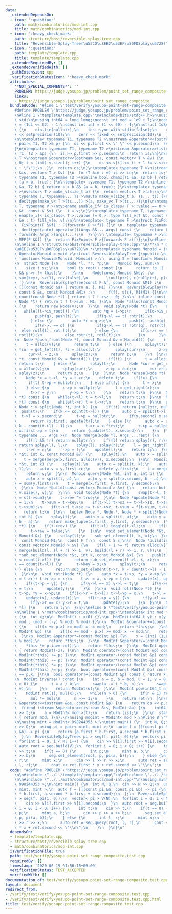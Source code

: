```yaml
---
data:
  _extendedDependsOn:
  - icon: ':question:'
    path: math/combinatorics/mod-int.cpp
    title: math/combinatorics/mod-int.cpp
  - icon: ':heavy_check_mark:'
    path: structure/bbst/reversible-splay-tree.cpp
    title: "Reversible-Splay-Tree(\u53CD\u8EE2\u53EF\u80FDSplay\u6728)"
  - icon: ':question:'
    path: template/template.cpp
    title: template/template.cpp
  _extendedRequiredBy: []
  _extendedVerifiedWith: []
  _pathExtension: cpp
  _verificationStatusIcon: ':heavy_check_mark:'
  attributes:
    '*NOT_SPECIAL_COMMENTS*': ''
    PROBLEM: https://judge.yosupo.jp/problem/point_set_range_composite
    links:
    - https://judge.yosupo.jp/problem/point_set_range_composite
  bundledCode: "#line 1 \"test/verify/yosupo-point-set-range-composite.test.cpp\"\n\
    #define PROBLEM \"https://judge.yosupo.jp/problem/point_set_range_composite\"\n\
    \n#line 1 \"template/template.cpp\"\n#include<bits/stdc++.h>\n\nusing namespace\
    \ std;\n\nusing int64 = long long;\nconst int mod = 1e9 + 7;\n\nconst int64 infll\
    \ = (1LL << 62) - 1;\nconst int inf = (1 << 30) - 1;\n\nstruct IoSetup {\n  IoSetup()\
    \ {\n    cin.tie(nullptr);\n    ios::sync_with_stdio(false);\n    cout << fixed\
    \ << setprecision(10);\n    cerr << fixed << setprecision(10);\n  }\n} iosetup;\n\
    \n\ntemplate< typename T1, typename T2 >\nostream &operator<<(ostream &os, const\
    \ pair< T1, T2 >& p) {\n  os << p.first << \" \" << p.second;\n  return os;\n\
    }\n\ntemplate< typename T1, typename T2 >\nistream &operator>>(istream &is, pair<\
    \ T1, T2 > &p) {\n  is >> p.first >> p.second;\n  return is;\n}\n\ntemplate< typename\
    \ T >\nostream &operator<<(ostream &os, const vector< T > &v) {\n  for(int i =\
    \ 0; i < (int) v.size(); i++) {\n    os << v[i] << (i + 1 != v.size() ? \" \"\
    \ : \"\");\n  }\n  return os;\n}\n\ntemplate< typename T >\nistream &operator>>(istream\
    \ &is, vector< T > &v) {\n  for(T &in : v) is >> in;\n  return is;\n}\n\ntemplate<\
    \ typename T1, typename T2 >\ninline bool chmax(T1 &a, T2 b) { return a < b &&\
    \ (a = b, true); }\n\ntemplate< typename T1, typename T2 >\ninline bool chmin(T1\
    \ &a, T2 b) { return a > b && (a = b, true); }\n\ntemplate< typename T = int64\
    \ >\nvector< T > make_v(size_t a) {\n  return vector< T >(a);\n}\n\ntemplate<\
    \ typename T, typename... Ts >\nauto make_v(size_t a, Ts... ts) {\n  return vector<\
    \ decltype(make_v< T >(ts...)) >(a, make_v< T >(ts...));\n}\n\ntemplate< typename\
    \ T, typename V >\ntypename enable_if< is_class< T >::value == 0 >::type fill_v(T\
    \ &t, const V &v) {\n  t = v;\n}\n\ntemplate< typename T, typename V >\ntypename\
    \ enable_if< is_class< T >::value != 0 >::type fill_v(T &t, const V &v) {\n  for(auto\
    \ &e : t) fill_v(e, v);\n}\n\ntemplate< typename F >\nstruct FixPoint : F {\n\
    \  FixPoint(F &&f) : F(forward< F >(f)) {}\n \n  template< typename... Args >\n\
    \  decltype(auto) operator()(Args &&... args) const {\n    return F::operator()(*this,\
    \ forward< Args >(args)...);\n  }\n};\n \ntemplate< typename F >\ninline decltype(auto)\
    \ MFP(F &&f) {\n  return FixPoint< F >{forward< F >(f)};\n}\n#line 4 \"test/verify/yosupo-point-set-range-composite.test.cpp\"\
    \n\n#line 1 \"structure/bbst/reversible-splay-tree.cpp\"\n/**\n * @brief Reversible-Splay-Tree(\u53CD\
    \u8EE2\u53EF\u80FDSplay\u6728)\n */\ntemplate< typename Monoid = int, typename\
    \ OperatorMonoid = void >\nstruct ReversibleSplayTree {\npublic:\n  using F =\
    \ function< Monoid(Monoid, Monoid) >;\n  using S = function< Monoid(Monoid) >;\n\
    \n  struct Node {\n    Node *l, *r, *p;\n    Monoid key, sum;\n    bool rev;\n\
    \    size_t sz;\n\n    bool is_root() const {\n      return !p || (p->l != this\
    \ && p->r != this);\n    }\n\n    Node(const Monoid &key) :\n        key(key),\
    \ sum(key), sz(1), rev(false),\n        l(nullptr), r(nullptr), p(nullptr) {}\n\
    \  };\n\n  ReversibleSplayTree(const F &f, const Monoid &M1) :\n      ReversibleSplayTree(f,\
    \ [](const Monoid &a) { return a; }, M1) {}\n\n  ReversibleSplayTree(const F &f,\
    \ const S &s, const Monoid &M1) :\n      f(f), s(s), M1(M1) {}\n\n\n  inline size_t\
    \ count(const Node *t) { return t ? t->sz : 0; }\n\n  inline const Monoid &sum(const\
    \ Node *t) { return t ? t->sum : M1; }\n\n  Node *alloc(const Monoid &v = Monoid())\
    \ {\n    return new Node(v);\n  }\n\n  void splay(Node *t) {\n    push(t);\n \
    \   while(!t->is_root()) {\n      auto *q = t->p;\n      if(q->is_root()) {\n\
    \        push(q), push(t);\n        if(q->l == t) rotr(t);\n        else rotl(t);\n\
    \      } else {\n        auto *r = q->p;\n        push(r), push(q), push(t);\n\
    \        if(r->l == q) {\n          if(q->l == t) rotr(q), rotr(t);\n        \
    \  else rotl(t), rotr(t);\n        } else {\n          if(q->r == t) rotl(q),\
    \ rotl(t);\n          else rotr(t), rotl(t);\n        }\n      }\n    }\n  }\n\
    \n  Node *push_front(Node *t, const Monoid &v = Monoid()) {\n    if(!t) {\n  \
    \    t = alloc(v);\n      return t;\n    } else {\n      splay(t);\n      Node\
    \ *cur = get_left(t), *z = alloc(v);\n      splay(cur);\n      z->p = cur;\n \
    \     cur->l = z;\n      splay(z);\n      return z;\n    }\n  }\n\n  Node *push_back(Node\
    \ *t, const Monoid &v = Monoid()) {\n    if(!t) {\n      t = alloc(v);\n     \
    \ return t;\n    } else {\n      splay(t);\n      Node *cur = get_right(t), *z\
    \ = alloc(v);\n      splay(cur);\n      z->p = cur;\n      cur->r = z;\n     \
    \ splay(z);\n      return z;\n    }\n  }\n\n  Node *erase(Node *t) {\n    splay(t);\n\
    \    Node *x = t->l, *y = t->r;\n    delete t;\n    if(!x) {\n      t = y;\n \
    \     if(t) t->p = nullptr;\n    } else if(!y) {\n      t = x;\n      t->p = nullptr;\n\
    \    } else {\n      x->p = nullptr;\n      t = get_right(x);\n      splay(t);\n\
    \      t->r = y;\n      y->p = t;\n    }\n    return t;\n  }\n\n  Node *get_left(Node\
    \ *t) const {\n    while(t->l) t = t->l;\n    return t;\n  }\n\n  Node *get_right(Node\
    \ *t) const {\n    while(t->r) t = t->r;\n    return t;\n  }\n\n  pair< Node *,\
    \ Node * > split(Node *t, int k) {\n    if(!t) return {nullptr, nullptr};\n  \
    \  push(t);\n    if(k <= count(t->l)) {\n      auto x = split(t->l, k);\n    \
    \  t->l = x.second;\n      t->p = nullptr;\n      if(x.second) x.second->p = t;\n\
    \      return {x.first, update(t)};\n    } else {\n      auto x = split(t->r,\
    \ k - count(t->l) - 1);\n      t->r = x.first;\n      t->p = nullptr;\n      if(x.first)\
    \ x.first->p = t;\n      return {update(t), x.second};\n    }\n  }\n\n  template<\
    \ typename ... Args >\n  Node *merge(Node *l, Args ...rest) {\n    Node *r = merge(rest...);\n\
    \    if(!l && !r) return nullptr;\n    if(!l) return splay(r), r;\n    if(!r)\
    \ return splay(l), l;\n    splay(l), splay(r);\n    l = get_right(l);\n    splay(l);\n\
    \    l->r = r;\n    r->p = l;\n    update(l);\n    return l;\n  }\n\n  void insert(Node\
    \ *&t, int k, const Monoid &v) {\n    splay(t);\n    auto x = split(t, k);\n \
    \   t = merge(merge(x.first, alloc(v)), x.second);\n  }\n\n  Monoid erase(Node\
    \ *&t, int k) {\n    splay(t);\n    auto x = split(t, k);\n    auto y = split(x.second,\
    \ 1);\n    auto v = y.first->c;\n    delete y.first;\n    t = merge(x.first, y.second);\n\
    \    return v;\n  }\n\n  Monoid query(Node *&t, int a, int b) {\n    splay(t);\n\
    \    auto x = split(t, a);\n    auto y = split(x.second, b - a);\n    auto ret\
    \ = sum(y.first);\n    t = merge(x.first, y.first, y.second);\n    return ret;\n\
    \  }\n\n  Node *build(const vector< Monoid > &v) {\n    return build(0, (int)\
    \ v.size(), v);\n  }\n\n  void toggle(Node *t) {\n    swap(t->l, t->r);\n    t->sum\
    \ = s(t->sum);\n    t->rev ^= true;\n  }\n\n  Node *update(Node *t) {\n    t->sz\
    \ = 1;\n    t->sum = t->key;\n    if(t->l) t->sz += t->l->sz, t->sum = f(t->l->sum,\
    \ t->sum);\n    if(t->r) t->sz += t->r->sz, t->sum = f(t->sum, t->r->sum);\n \
    \   return t;\n  }\n\n  tuple< Node *, Node *, Node * > split3(Node *t, int a,\
    \ int b) {\n    splay(t);\n    auto x = split(t, a);\n    auto y = split(x.second,\
    \ b - a);\n    return make_tuple(x.first, y.first, y.second);\n  }\n\n  void push(Node\
    \ *t) {\n    if(t->rev) {\n      if(t->l) toggle(t->l);\n      if(t->r) toggle(t->r);\n\
    \      t->rev = false;\n    }\n  }\n\n  void set_element(Node *&t, int k, const\
    \ Monoid &x) {\n    splay(t);\n    sub_set_element(t, k, x);\n  }\n\nprivate:\n\
    \  const Monoid M1;\n  const F f;\n  const S s;\n\n  Node *build(int l, int r,\
    \ const vector< Monoid > &v) {\n    if(l + 1 >= r) return alloc(v[l]);\n    return\
    \ merge(build(l, (l + r) >> 1, v), build((l + r) >> 1, r, v));\n  }\n\n  Node\
    \ *sub_set_element(Node *&t, int k, const Monoid &x) {\n    push(t);\n    if(k\
    \ < count(t->l)) {\n      return sub_set_element(t->l, k, x);\n    } else if(k\
    \ == count(t->l)) {\n      t->key = x;\n      splay(t);\n      return t;\n   \
    \ } else {\n      return sub_set_element(t->r, k - count(t->l) - 1, x);\n    }\n\
    \  }\n\n\n  void rotr(Node *t) {\n    auto *x = t->p, *y = x->p;\n    if((x->l\
    \ = t->r)) t->r->p = x;\n    t->r = x, x->p = t;\n    update(x), update(t);\n\
    \    if((t->p = y)) {\n      if(y->l == x) y->l = t;\n      if(y->r == x) y->r\
    \ = t;\n      update(y);\n    }\n  }\n\n  void rotl(Node *t) {\n    auto *x =\
    \ t->p, *y = x->p;\n    if((x->r = t->l)) t->l->p = x;\n    t->l = x, x->p = t;\n\
    \    update(x), update(t);\n    if((t->p = y)) {\n      if(y->l == x) y->l = t;\n\
    \      if(y->r == x) y->r = t;\n      update(y);\n    }\n  }\n\n  Node *merge(Node\
    \ *l) {\n    return l;\n  }\n};\n#line 6 \"test/verify/yosupo-point-set-range-composite.test.cpp\"\
    \n\n#line 1 \"math/combinatorics/mod-int.cpp\"\ntemplate< int mod >\nstruct ModInt\
    \ {\n  int x;\n\n  ModInt() : x(0) {}\n\n  ModInt(int64_t y) : x(y >= 0 ? y %\
    \ mod : (mod - (-y) % mod) % mod) {}\n\n  ModInt &operator+=(const ModInt &p)\
    \ {\n    if((x += p.x) >= mod) x -= mod;\n    return *this;\n  }\n\n  ModInt &operator-=(const\
    \ ModInt &p) {\n    if((x += mod - p.x) >= mod) x -= mod;\n    return *this;\n\
    \  }\n\n  ModInt &operator*=(const ModInt &p) {\n    x = (int) (1LL * x * p.x\
    \ % mod);\n    return *this;\n  }\n\n  ModInt &operator/=(const ModInt &p) {\n\
    \    *this *= p.inverse();\n    return *this;\n  }\n\n  ModInt operator-() const\
    \ { return ModInt(-x); }\n\n  ModInt operator+(const ModInt &p) const { return\
    \ ModInt(*this) += p; }\n\n  ModInt operator-(const ModInt &p) const { return\
    \ ModInt(*this) -= p; }\n\n  ModInt operator*(const ModInt &p) const { return\
    \ ModInt(*this) *= p; }\n\n  ModInt operator/(const ModInt &p) const { return\
    \ ModInt(*this) /= p; }\n\n  bool operator==(const ModInt &p) const { return x\
    \ == p.x; }\n\n  bool operator!=(const ModInt &p) const { return x != p.x; }\n\
    \n  ModInt inverse() const {\n    int a = x, b = mod, u = 1, v = 0, t;\n    while(b\
    \ > 0) {\n      t = a / b;\n      swap(a -= t * b, b);\n      swap(u -= t * v,\
    \ v);\n    }\n    return ModInt(u);\n  }\n\n  ModInt pow(int64_t n) const {\n\
    \    ModInt ret(1), mul(x);\n    while(n > 0) {\n      if(n & 1) ret *= mul;\n\
    \      mul *= mul;\n      n >>= 1;\n    }\n    return ret;\n  }\n\n  friend ostream\
    \ &operator<<(ostream &os, const ModInt &p) {\n    return os << p.x;\n  }\n\n\
    \  friend istream &operator>>(istream &is, ModInt &a) {\n    int64_t t;\n    is\
    \ >> t;\n    a = ModInt< mod >(t);\n    return (is);\n  }\n\n  static int get_mod()\
    \ { return mod; }\n};\n\nusing modint = ModInt< mod >;\n#line 8 \"test/verify/yosupo-point-set-range-composite.test.cpp\"\
    \n\nusing mint = ModInt< 998244353 >;\n\nint main() {\n  int N, Q;\n  cin >> N\
    \ >> Q;\n  using pi = pair< mint, mint >;\n  auto f = [](const pi &a, const pi\
    \ &b) -> pi {\n    return {a.first * b.first, a.second * b.first + b.second};\n\
    \  };\n  ReversibleSplayTree< pi > seg(f, pi(1, 0));\n  vector< pi > V(N);\n \
    \ for(int i = 0; i < N; i++) {\n    cin >> V[i].first >> V[i].second;\n  }\n \
    \ auto root = seg.build(V);\n  for(int i = 0; i < Q; i++) {\n    int t;\n    cin\
    \ >> t;\n    if(t == 0) {\n      int p;\n      mint a, b;\n      cin >> p >> a\
    \ >> b;\n      seg.set_element(root, p, pi(a, b));\n    } else {\n      int l,\
    \ r;\n      mint x;\n      cin >> l >> r >> x;\n      auto ret = seg.query(root,\
    \ l, r);\n      cout << ret.first * x + ret.second << \"\\n\";\n    }\n  }\n}\n"
  code: "#define PROBLEM \"https://judge.yosupo.jp/problem/point_set_range_composite\"\
    \n\n#include \"../../template/template.cpp\"\n\n#include \"../../structure/bbst/reversible-splay-tree.cpp\"\
    \n\n#include \"../../math/combinatorics/mod-int.cpp\"\n\nusing mint = ModInt<\
    \ 998244353 >;\n\nint main() {\n  int N, Q;\n  cin >> N >> Q;\n  using pi = pair<\
    \ mint, mint >;\n  auto f = [](const pi &a, const pi &b) -> pi {\n    return {a.first\
    \ * b.first, a.second * b.first + b.second};\n  };\n  ReversibleSplayTree< pi\
    \ > seg(f, pi(1, 0));\n  vector< pi > V(N);\n  for(int i = 0; i < N; i++) {\n\
    \    cin >> V[i].first >> V[i].second;\n  }\n  auto root = seg.build(V);\n  for(int\
    \ i = 0; i < Q; i++) {\n    int t;\n    cin >> t;\n    if(t == 0) {\n      int\
    \ p;\n      mint a, b;\n      cin >> p >> a >> b;\n      seg.set_element(root,\
    \ p, pi(a, b));\n    } else {\n      int l, r;\n      mint x;\n      cin >> l\
    \ >> r >> x;\n      auto ret = seg.query(root, l, r);\n      cout << ret.first\
    \ * x + ret.second << \"\\n\";\n    }\n  }\n}\n"
  dependsOn:
  - template/template.cpp
  - structure/bbst/reversible-splay-tree.cpp
  - math/combinatorics/mod-int.cpp
  isVerificationFile: true
  path: test/verify/yosupo-point-set-range-composite.test.cpp
  requiredBy: []
  timestamp: '2020-06-19 01:56:15+09:00'
  verificationStatus: TEST_ACCEPTED
  verifiedWith: []
documentation_of: test/verify/yosupo-point-set-range-composite.test.cpp
layout: document
redirect_from:
- /verify/test/verify/yosupo-point-set-range-composite.test.cpp
- /verify/test/verify/yosupo-point-set-range-composite.test.cpp.html
title: test/verify/yosupo-point-set-range-composite.test.cpp
---
```

